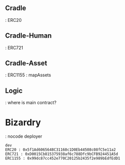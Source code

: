 ## Cradle

: ERC20

## Cradle-Human

: ERC721

## Cradle-Asset

: ERC1155
: mapAssets

## Logic

: where is main contract?

# Bizardry

: nocode deployer




```
dev
ERC20 : 0x5f1Ad6065648C31160c1D0Eb44508c08fC5e11a2
ERC721 : 0xD0015Cb815375938af6c788Dfc9bCFB924451A5d
ERC1155 : 0x99dc87cc452e770C20125b2435f2e989bEdfEdD1
```
